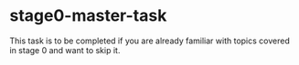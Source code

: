# stage0-master-task
This task is to be completed if you are already familiar with topics covered in stage 0 and want to skip it.
